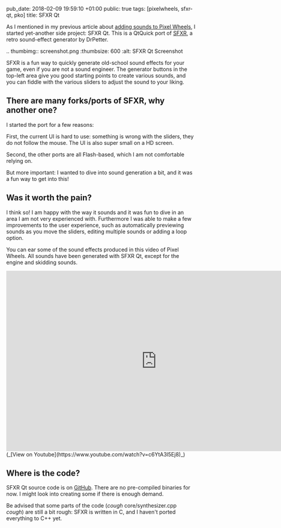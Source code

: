 pub_date: 2018-02-09 19:59:10 +01:00
public: true
tags: [pixelwheels, sfxr-qt, pko]
title: SFXR Qt

As I mentioned in my previous article about [adding sounds to Pixel Wheels][pw], I started yet-another side project: SFXR Qt. This is a QtQuick port of [SFXR][sfxr], a retro sound-effect generator by DrPetter.

.. thumbimg:: screenshot.png
    :thumbsize: 600
    :alt: SFXR Qt Screenshot

SFXR is a fun way to quickly generate old-school sound effects for your game, even if you are not a sound engineer. The generator buttons in the top-left area give you good starting points to create various sounds, and you can fiddle with the various sliders to adjust the sound to your liking.

## There are many forks/ports of SFXR, why another one?

I started the port for a few reasons:

First, the current UI is hard to use: something is wrong with the sliders, they do not follow the mouse. The UI is also super small on a HD screen.

Second, the other ports are all Flash-based, which I am not comfortable relying on.

But more important: I wanted to dive into sound generation a bit, and it was a fun way to get into this!

<!-- break -->

## Was it worth the pain?

I think so! I am happy with the way it sounds and it was fun to dive in an area I am not very experienced with. Furthermore I was able to make a few improvements to the user experience, such as automatically previewing sounds as you move the sliders, editing multiple sounds or adding a loop option.

You can ear some of the sound effects produced in this video of Pixel Wheels. All sounds have been generated with SFXR Qt, except for the engine and skidding sounds.

<iframe width="800" height="480" src="https://www.youtube.com/embed/c6YtA3l5Ej8" frameborder="0" allowfullscreen>
</iframe>
(_[View on Youtube](https://www.youtube.com/watch?v=c6YtA3l5Ej8)_)

## Where is the code?

SFXR Qt source code is on [GitHub][gh]. There are no pre-compiled binaries for now. I might look into creating some if there is enough demand.

Be advised that some parts of the code (*cough* core/synthesizer.cpp *cough*) are still a bit rough: SFXR is written in C, and I haven't ported everything to C++ yet.

[pw]: ../pixelwheels-0-6-0/
[gh]: https://github.com/agateau/sfxr-qt
[sfxr]: http://www.drpetter.se/project_sfxr.html
